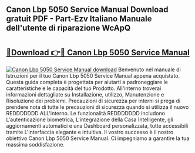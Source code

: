 ## Canon Lbp 5050 Service Manual Download gratuit PDF - Part-Ezv Italiano Manuale dell'utente di riparazione WcApQ

# <h2><a href="http://dfdd9p.blite.top/?on=Canon+Lbp+5050+Service+Manual">🔗Download 👉🔴 Canon Lbp 5050 Service Manual</a></h2>

[![Canon Lbp 5050 Service Manual download](https://i.imgur.com/lujVjoI.png)](http://dfdd9p.blite.top/?on=Canon+Lbp+5050+Service+Manual)
Benvenuto nel manuale di Istruzioni per il tuo Canon Lbp 5050 Service Manual appena acquistato. Questa guida completa è progettata per aiutarti a padroneggiare le caratteristiche e le capacità del tuo Prodotto. All'interno troverai informazioni dettagliate su Installazione, utilizzo, Manutenzione e Risoluzione dei problemi. Precauzioni di sicurezza per interni si prega di prendere nota di tutte le precauzioni di sicurezza quando si utilizza il nuovo REDDDDDDD ALL'interno. Le funzionalità REDDDDDDD includono L'autenticazione biometrica, L'integrazione della Casa Intelligente, gli aggiornamenti automatici e una Dashboard personalizzata, tutte accessibili tramite L'interfaccia elegante e intuitiva. Il vostro successo è il nostro obiettivo Canon Lbp 5050 Service Manual. Ci impegniamo a garantire la tua massima soddisfazione.
